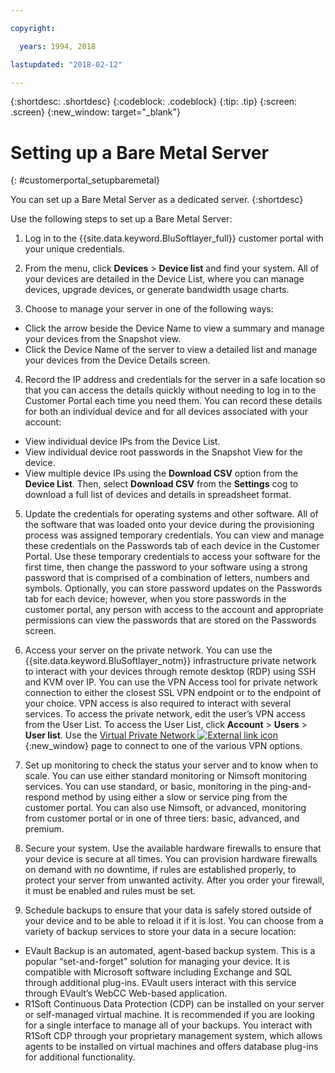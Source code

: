```yaml
---

copyright:

  years: 1994, 2018

lastupdated: "2018-02-12"

---
```


{:shortdesc: .shortdesc}
{:codeblock: .codeblock}
{:tip: .tip}
{:screen: .screen}
{:new_window: target="_blank"}


# Setting up a Bare Metal Server
{: #customerportal_setupbaremetal}

You can set up a Bare Metal Server as a dedicated server.
{:shortdesc}

Use the following steps to set up a Bare Metal Server:

1. Log in to the {{site.data.keyword.BluSoftlayer_full}} customer portal with your unique credentials.

2. From the menu, click **Devices** > **Device list** and find your system. All of your devices are detailed in the Device List, where you can manage devices, upgrade devices, or generate bandwidth usage charts.

3. Choose to manage your server in one of the following ways:
  * Click the arrow beside the Device Name to view a summary and manage your devices from the Snapshot view.
  * Click the Device Name of the server to view a detailed list and manage your devices from the Device Details screen.

4. Record the IP address and credentials for the server in a safe location so that you can access the details quickly without needing to log in to the Customer Portal each time you need them. You can record these details for both an individual device and for all devices associated with your account:
  * View individual device IPs from the Device List.
  * View individual device root passwords in the Snapshot View for the device.
  * View multiple device IPs using the **Download CSV** option from the **Device List**. Then, select **Download CSV** from the **Settings** cog to download a full list of devices and details in spreadsheet format.

5. Update the credentials for operating systems and other software. All of the software that was loaded onto your device during the provisioning process was assigned temporary credentials. You can view and manage these credentials on the Passwords tab of each device in the Customer Portal. Use these temporary credentials to access your software for the first time, then change the password to your software using a strong password that is comprised of a combination of letters, numbers and symbols. Optionally, you can store password updates on the Passwords tab for each device; however, when you store passwords in the customer portal, any person with access to the account and appropriate permissions can view the passwords that are stored on the Passwords screen.

6. Access your server on the private network. You can use the {{site.data.keyword.BluSoftlayer_notm}} infrastructure private network to interact with your devices through remote desktop (RDP) using SSH and KVM over IP. You can use the VPN Access tool for private network connection to either the closest SSL VPN endpoint or to the endpoint of your choice. VPN access is also required to interact with several services. To access the private network, edit the user’s VPN access from the User List. To access the User List, click **Account** > **Users** > **User list**. Use the [Virtual Private Network ![External link icon](../icons/launch-glyph.svg)](https://www.softlayer.com/VPN-Access){:new_window} page to connect to one of the various VPN options.

7. Set up monitoring to check the status your server and to know when to scale. You can use either standard monitoring or Nimsoft monitoring services. You can use standard, or basic, monitoring in the ping-and-respond method by using either a slow or service ping from the customer portal. You can also use Nimsoft, or advanced, monitoring from customer portal or in one of three tiers: basic, advanced, and premium.

8. Secure your system. Use the available hardware firewalls to ensure that your device is secure at all times. You can provision hardware firewalls on demand with no downtime, if rules are established properly, to protect your server from unwanted activity. After you order your firewall, it must be enabled and rules must be set.

9. Schedule backups to ensure that your data is safely stored outside of your device and to be able to reload it if it is lost. You can choose from a variety of backup services to store your data in a secure location:
  * EVault Backup is an automated, agent-based backup system. This is a popular “set-and-forget” solution for managing your device. It is compatible with Microsoft software including Exchange and SQL through additional plug-ins. EVault users interact with this service through EVault’s WebCC Web-based application.
  * R1Soft Continuous Data Protection (CDP) can be installed on your server or self-managed virtual machine. It is recommended if you are looking for a single interface to manage all of your backups. You interact with R1Soft CDP through your proprietary management system, which allows agents to be installed on virtual machines and offers database plug-ins for additional functionality.
